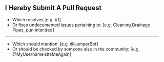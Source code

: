 ## I Hereby Submit A Pull Request

 - Which resolves [e.g. #1]
 - Or fixes undocumented issues pertaining to: [e.g. Cleaning Drainage Pipes, pun intended]
---
 - Which should mention: [e.g. @JumperBot]
 - Or should be checked by someone else in the community: [e.g. @MyUsernameIsItsMeAgain]

<!-- Remember to "Allow edits by maintainers" or else you'll have to start again! -->
